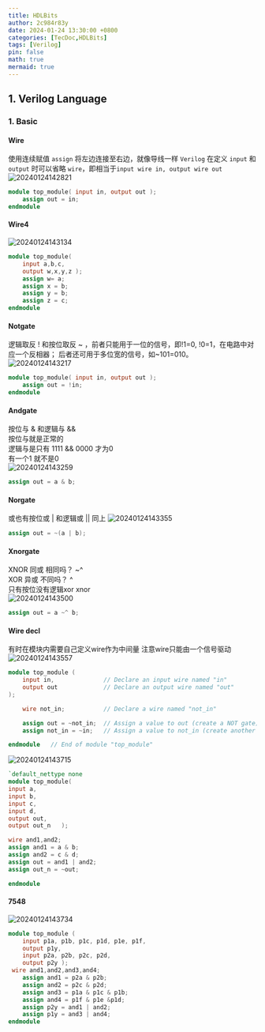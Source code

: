 ```yaml
---
title: HDLBits
author: 2c984r83y
date: 2024-01-24 13:30:00 +0800
categories: [TecDoc,HDLBits]
tags: [Verilog]
pin: false
math: true
mermaid: true
---
```


## 1. Verilog Language

### 1. Basic

#### Wire

使用连续赋值 `assign` 将左边连接至右边，就像导线一样
`Verilog` 在定义 `input` 和 `output` 时可以省略 `wire`，即相当于`input wire in, output wire out`
![20240124142821](https://raw.githubusercontent.com/2c984r83y/picgo_picbed/main/blog_img/20240124142821.png)

```verilog
module top_module( input in, output out );
    assign out = in;
endmodule
```

#### Wire4

![20240124143134](https://raw.githubusercontent.com/2c984r83y/picgo_picbed/main/blog_img/20240124143134.png)

```verilog
module top_module( 
    input a,b,c,
    output w,x,y,z );
    assign w= a;
    assign x = b;
    assign y = b;
    assign z = c;
endmodule
```

#### Notgate

逻辑取反 ! 和按位取反 ~ ，前者只能用于一位的信号，即!1=0, !0=1，在电路中对应一个反相器；
后者还可用于多位宽的信号，如~101=010。
![20240124143217](https://raw.githubusercontent.com/2c984r83y/picgo_picbed/main/blog_img/20240124143217.png)

```verilog
module top_module( input in, output out );
    assign out = !in;
endmodule
```

#### Andgate

按位与 & 和逻辑与 &&  
按位与就是正常的  
逻辑与是只有 1111 && 0000 才为0  
有一个1 就不是0  
![20240124143259](https://raw.githubusercontent.com/2c984r83y/picgo_picbed/main/blog_img/20240124143259.png)

```verilog
assign out = a & b;
```

#### Norgate

或也有按位或 | 和逻辑或 || 同上
![20240124143355](https://raw.githubusercontent.com/2c984r83y/picgo_picbed/main/blog_img/20240124143355.png)

```verilog
assign out = ~(a | b);
```

#### Xnorgate

XNOR 同或 相同吗？  ~^  
XOR 异或 不同吗？   ^  
只有按位没有逻辑xor xnor  
![20240124143500](https://raw.githubusercontent.com/2c984r83y/picgo_picbed/main/blog_img/20240124143500.png)

```verilog
assign out = a ~^ b;
```

#### Wire decl

有时在模块内需要自己定义wire作为中间量
注意wire只能由一个信号驱动
![20240124143557](https://raw.githubusercontent.com/2c984r83y/picgo_picbed/main/blog_img/20240124143557.png)

```verilog
module top_module (
    input in,              // Declare an input wire named "in"
    output out             // Declare an output wire named "out"
);

    wire not_in;           // Declare a wire named "not_in"

    assign out = ~not_in;  // Assign a value to out (create a NOT gate).
    assign not_in = ~in;   // Assign a value to not_in (create another NOT gate).

endmodule   // End of module "top_module"
```

![20240124143715](https://raw.githubusercontent.com/2c984r83y/picgo_picbed/main/blog_img/20240124143715.png)

```verilog
`default_nettype none
module top_module(
input a,
input b,
input c,
input d,
output out,
output out_n   ); 

wire and1,and2;
assign and1 = a & b;
assign and2 = c & d;
assign out = and1 | and2;
assign out_n = ~out;

endmodule
```

#### 7548

![20240124143734](https://raw.githubusercontent.com/2c984r83y/picgo_picbed/main/blog_img/20240124143734.png)

```verilog
module top_module ( 
    input p1a, p1b, p1c, p1d, p1e, p1f,
    output p1y,
    input p2a, p2b, p2c, p2d,
    output p2y );
 wire and1,and2,and3,and4;
    assign and1 = p2a & p2b;
    assign and2 = p2c & p2d;
    assign and3 = p1a & p1c & p1b;
    assign and4 = p1f & p1e &p1d;
    assign p2y = and1 | and2;
    assign p1y = and3 | and4;
endmodule
```
